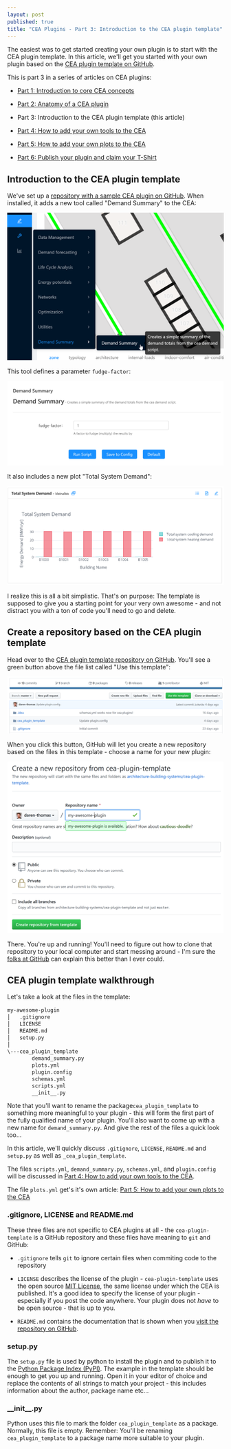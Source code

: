 ```yaml
---
layout: post
published: true
title: "CEA Plugins - Part 3: Introduction to the CEA plugin template"
---
```


The easiest was to get started creating your own plugin is to start with the CEA plugin template. In this article, we'll get you started with your own plugin based on the [CEA plugin template on GitHub](https://github.com/architecture-building-systems/cea-plugin-template).

<!--more-->

This is part 3 in a series of articles on CEA plugins:

- [Part 1: Introduction to core CEA concepts](/cea-plugins-part-1)

- [Part 2: Anatomy of a CEA plugin](/cea-plugins-part-2) 

- Part 3: Introduction to the CEA plugin template (this article)

- [Part 4: How to add your own tools to the CEA](/cea-plugins-part-4)

- [Part 5: How to add your own plots to the CEA](/cea-plugins-part-5)

- [Part 6: Publish your plugin and claim your T-Shirt](/cea-plugins-part-6)

## Introduction to the CEA plugin template

We've set up a [repository with a sample CEA plugin on GitHub](https://github.com/architecture-building-systems/cea-plugin-template). When installed, it adds a new tool called "Demand Summary" to the CEA:

![Demand Summary tool in GUI](../images/2020-05-25-cea-plugins/cea-tools-menu-demand-summary.png)

This tool defines a parameter `fudge-factor`:

![Demand Summary Parameters](../images/2020-05-25-cea-plugins/demand-summary-parameters.png)

It also includes a new plot "Total System Demand":

![Total System Demand plot](../images/2020-05-25-cea-plugins/total-system-demand-plot.png)

I realize this is all a bit simplistic. That's on purpose: The template is supposed to give you a starting point for your very own awesome - and not distract you with a ton of code you'll need to go and delete.

## Create a repository based on the CEA plugin template

Head over to the [CEA plugin template repository on GitHub](https://github.com/architecture-building-systems/cea-plugin-template). You'll see a green button above the file list called "Use this template":

![GitHub use this template](../images/2020-05-25-cea-plugins/github-use-this-template.png)

When you click this button, GitHub will let you create a new repository based on the files in this template - choose a name for your new plugin:

![GitHub create repository from template](../images/2020-05-25-cea-plugins/github-create-repo-from-template.png)

There. You're up and running! You'll need to figure out how to clone that repository to your local computer and start messing around - I'm sure the [folks at GitHub](https://help.github.com/en/github/creating-cloning-and-archiving-repositories/cloning-a-repository) can explain this better than I ever could.

## CEA plugin template walkthrough

Let's take a look at the files in the template:

```
my-awesome-plugin
│   .gitignore
│   LICENSE
│   README.md
│   setup.py
│
\---cea_plugin_template
        demand_summary.py
        plots.yml
        plugin.config
        schemas.yml
        scripts.yml
        __init__.py
```

Note that you'll want to rename the package`cea_plugin_template` to something more meaningful to your plugin - this will form the first part of the fully qualified name of your plugin. You'll also want to come up with a new name for `demand_summary.py`. And give the rest of the files a quick look too...

In this article, we'll quickly discuss `.gitignore`, `LICENSE`, `README.md` and `setup.py` as well as `_cea_plugin_template`.

The files `scripts.yml`, `demand_summary.py`, `schemas.yml`, and `plugin.config` will be discussed in [Part 4: How to add your own tools to the CEA](/cea-plugins-part-4).

The file `plots.yml` get's it's own article: [Part 5: How to add your own plots to the CEA](/cea-plugins-part-5)

### .gitignore, LICENSE and README.md

These three files are not specific to CEA plugins at all - the `cea-plugin-template` is a GitHub repository and these files have meaning to `git` and GitHub:

- `.gitignore` tells `git` to ignore certain files when commiting code to the repository

- `LICENSE` describes the license of the plugin - `cea-plugin-template` uses the open source [MIT License](https://opensource.org/licenses/MIT), the same license under which the CEA is published. It's a good idea to specify the license of your plugin - especially if you post the code anywhere. Your plugin does not _have_ to be open source - that is up to you.

- `README.md` contains the documentation that is shown when you [visit the repository on GitHub](https://github.com/architecture-building-systems/cea-plugin-template).

### setup.py

The `setup.py` file is used by python to install the plugin and to publish it to the [Python Package Index (PyPI)](https://pypi.org/). The example in the template should be enough to get you up and running. Open it in your editor of choice and replace the contents of all strings to match your project - this includes information about the author, package name etc...

### \_\_init\_\_.py

Python uses this file to mark the folder `cea_plugin_template` as a package. Normally, this file is empty. Remember: You'll be renaming `cea_plugin_template` to a package name more suitable to your plugin.
